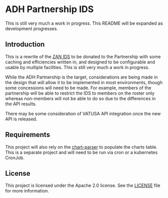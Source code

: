 # ADH Partnership IDS

This is still very much a work in progress. This README will be expanded as development progresses.

## Introduction

This is a rewrite of the [ZAN IDS](https://github.com/vpaza/ids) to be donated to the Partnership with some caching and efficiencies written in, and designed to be configurable and usable by multiple facilities. This is still very much a work in progress.

While the ADH Partnership is the target, considerations are being made in the design that will allow it to be implemented in most environments, though some concessions will need to be made. For example, members of the partnership will be able to restrict the IDS to members on the roster only whereas non-members will not be able to do so due to the differences in the API results.

There may be some consideration of VATUSA API integration once the new API is released.

## Requirements

This project will also rely on the [chart-parser](https://github.com/adh-partnership/chart-parser) to populate the charts table. This is a separate project and will need to be run via cron or a kubernetes CronJob.

## License

This project is licensed under the Apache 2.0 license. See the [LICENSE](LICENSE) file for more information.
